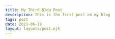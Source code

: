 ```yaml
---
title: My Third Blog Post
description: This is the first post on my blog
tags: post
date: 2021-06-19
layout: layouts/post.njk
---
```


